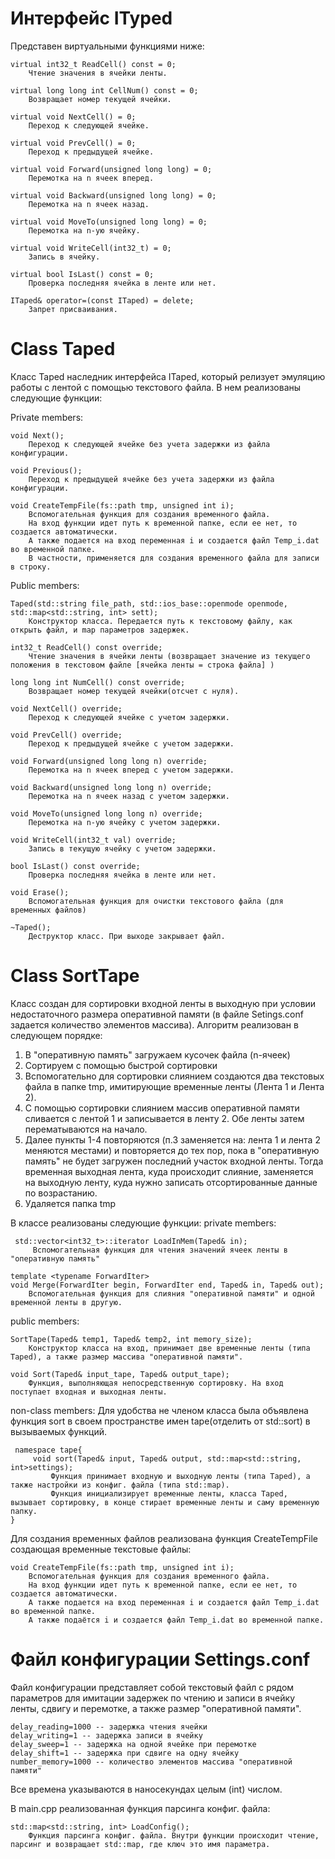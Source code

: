 # Интерфейс ITyped
Представен виртуальными функциями ниже: 

    virtual int32_t ReadCell() const = 0;
        Чтение значения в ячейки ленты.
        
    virtual long long int CellNum() const = 0;
        Возвращает номер текущей ячейки.
        
    virtual void NextCell() = 0;
        Переход к следующей ячейке.

    virtual void PrevCell() = 0;
        Переход к предыдущей ячейке.

    virtual void Forward(unsigned long long) = 0;
        Перемотка на n ячеек вперед.
        
    virtual void Backward(unsigned long long) = 0;
        Перемотка на n ячеек назад. 
    
    virtual void MoveTo(unsigned long long) = 0;
        Перемотка на n-ую ячейку.

    virtual void WriteCell(int32_t) = 0;
        Запись в ячейку.
    
    virtual bool IsLast() const = 0;
        Проверка последняя ячейка в ленте или нет.
    
    ITaped& operator=(const ITaped) = delete;
        Запрет присваивания. 


# Class Taped
Класс Taped наследник интерфейса ITaped, который релизует эмуляцию работы с лентой с помощью текстового файла.
В нем реализованы следующие функции:

Private members:

    void Next();
        Переход к следующей ячейке без учета задержки из файла конфигурации.
    
    void Previous();
        Переход к предыдущей ячейке без учета задержки из файла конфигурации.

    void CreateTempFile(fs::path tmp, unsigned int i);
        Вспомогательная функция для создания временного файла. 
        На вход функции идет путь к временной папке, если ее нет, то создается автоматически.
        А также подается на вход переменная i и создается файл Temp_i.dat во временной папке.
        В частности, применяется для создания временного файла для записи в строку.

Public members:

    Taped(std::string file_path, std::ios_base::openmode openmode, std::map<std::string, int> sett);
        Конструктор класса. Передается путь к текстовому файлу, как открыть файл, и map параметров задержек. 

    int32_t ReadCell() const override; 
        Чтение значения в ячейки ленты (возвращает значение из текущего положения в текстовом файле [ячейка ленты = строка файла] )

    long long int NumCell() const override; 
        Возвращает номер текущей ячейки(отсчет с нуля).
    
    void NextCell() override;
        Переход к следующей ячейке с учетом задержки.
    
    void PrevCell() override;
        Переход к предыдущей ячейке с учетом задержки.
    
    void Forward(unsigned long long n) override; 
        Перемотка на n ячеек вперед с учетом задержки.
    
    void Backward(unsigned long long n) override; 
        Перемотка на n ячеек назад с учетом задержки.
    
    void MoveTo(unsigned long long n) override;
        Перемотка на n-ую ячейку с учетом задержки.
    
    void WriteCell(int32_t val) override; 
        Запись в текущую ячейку с учетом задержки.
    
    bool IsLast() const override; 
        Проверка последняя ячейка в ленте или нет.
    
    void Erase();
        Вспомогательная функция для очистки текстового файла (для временных файлов)
    
    ~Taped();
        Деструктор класс. При выходе закрывает файл. 
        
# Class SortTape
Класс создан для сортировки входной ленты в выходную при условии недостаточного размера оперативной памяти (в файле Setings.conf задается количество элементов массива).
Алгоритм реализован в следующем порядке:
1) В "оперативную память" загружаем кусочек файла (n-ячеек)
2) Сортируем с помощью быстрой сортировки
3) Вспомогательно для сортировки слиянием создаются два текстовых файла в папке tmp, имитирующие временные ленты (Лента 1 и Лента 2).
4) С помощью сортировки слиянием массив оперативной памяти сливается с лентой 1 и записывается в ленту 2. Обе ленты затем перематываются на начало. 
5) Далее пункты 1-4 повторяются (п.3 заменяется на: лента 1 и лента 2 меняются местами) и повторяется до тех пор, пока в "оперативную память" не будет загружен последний участок входной ленты. Тогда временная выходная лента, куда происходит слияние, заменяется на выходную ленту, куда нужно записать отсортированные данные по возрастанию.
6) Удаляется папка tmp

В классе реализованы следующие функции:
private members:

     std::vector<int32_t>::iterator LoadInMem(Taped& in);
         Вспомогательная функция для чтения значений ячеек ленты в "оперативную память"
   
    template <typename ForwardIter>  
    void Merge(ForwardIter begin, ForwardIter end, Taped& in, Taped& out);
        Вспомогательная функция для слияния "оперативной памяти" и одной временной ленты в другую.

public members:
   
    SortTape(Taped& temp1, Taped& temp2, int memory_size);
        Конструктор класса на вход, принимает две временные ленты (типа Taped), а также размер массива "оперативной памяти".
   
    void Sort(Taped& input_tape, Taped& output_tape);
        Функция, выполняющая непосредственную сортировку. На вход поступает входная и выходная ленты.

non-class members:
Для удобства не членом класса была объявлена функция sort в своем пространстве имен tape(отделить от std::sort) в вызываемых функций.

     namespace tape{
         void sort(Taped& input, Taped& output, std::map<std::string, int>settings);
             Функция принимает входную и выходную ленты (типа Taped), а также настройки из конфиг. файла (типа std::map).
             Функция инициализирует временные ленты, класса Taped, вызывает сортировку, в конце стирает временные ленты и саму временную папку.
    }

Для создания временных файлов реализована функция CreateTempFile создающая временные текстовые файлы:

    void CreateTempFile(fs::path tmp, unsigned int i);
        Вспомогательная функция для создания временного файла. 
        На вход функции идет путь к временной папке, если ее нет, то создается автоматически.
        А также подается на вход переменная i и создается файл Temp_i.dat во временной папке.
        А также подаётся i и создается файл Temp_i.dat во временной папке.  


# Файл конфигурации Settings.conf
Файл конфигурации представляет собой текстовый файл с рядом параметров для имитации задержек по чтению и записи в ячейку ленты, сдвигу и перемотке, а также размер "оперативной памяти".

    delay_reading=1000 -- задержка чтения ячейки
    delay_writing=1 -- задержка записи в ячейку
    delay_sweep=1 -- задержка на одной ячейке при перемотке
    delay_shift=1 -- задержка при сдвиге на одну ячейку
    number_memory=1000 -- количество элементов массива "оперативной памяти"

Все времена указываются в наносекундах целым (int) числом.

В main.cpp реализованная функция парсинга конфиг. файла: 

    std::map<std::string, int> LoadConfig();
        Функция парсинга конфиг. файла. Внутри функции происходит чтение, парсинг и возвращает std::map, где ключ это имя параметра.

